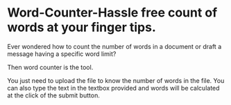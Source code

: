 # Word-Counter-Hassle free count of words at your finger tips.
Ever wondered how to count the number of words in a document or draft a message having a specific word limit?

Then word counter is the tool.

You just need to upload the file to know the number of words in the file.
You can also type the text in the textbox provided and words will be calculated at the click of the submit button.



